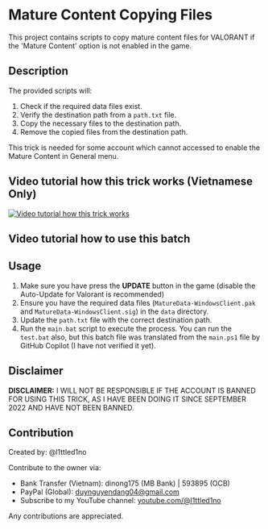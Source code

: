# Mature Content Copying Files

This project contains scripts to copy mature content files for VALORANT if the 'Mature Content' option is not enabled in the game.



## Description

The provided scripts will:
1. Check if the required data files exist.
2. Verify the destination path from a `path.txt` file.
3. Copy the necessary files to the destination path.
4. Remove the copied files from the destination path.

This trick is needed for some account which cannot accessed to enable the Mature Content in General menu. 
## Video tutorial how this trick works (Vietnamese Only)

[![Video tutorial how this trick works](https://img.youtube.com/vi/DXQOpayNVkY/maxresdefault.jpg)](https://youtu.be/DXQOpayNVkY)

## Video tutorial how to use this batch

## Usage
1. Make sure you have press the **UPDATE** button in the game (disable the Auto-Update for Valorant is recommended)
2. Ensure you have the required data files (`MatureData-WindowsClient.pak` and `MatureData-WindowsClient.sig`) in the `data` directory.
3. Update the `path.txt` file with the correct destination path.
4. Run the `main.bat` script to execute the process. You can run the `test.bat` also, but this batch file was translated from the `main.ps1` file by GitHub Copilot (I have not verified it yet). 
## Disclaimer

**DISCLAIMER:** I WILL NOT BE RESPONSIBLE IF THE ACCOUNT IS BANNED FOR USING THIS TRICK, AS I HAVE BEEN DOING IT SINCE SEPTEMBER 2022 AND HAVE NOT BEEN BANNED.

## Contribution

Created by: @l1ttled1no

Contribute to the owner via:
- Bank Transfer (Vietnam): dinong175 (MB Bank) | 593895 (OCB)
- PayPal (Global): duynguyendang04@gmail.com
- Subscribe to my YouTube channel: [youtube.com/@l1ttled1no](https://youtube.com/@l1ttled1no)

Any contributions are appreciated.